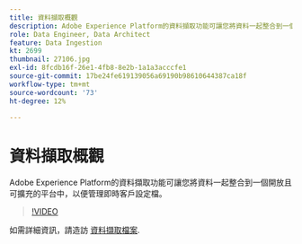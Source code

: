 ```yaml
---
title: 資料擷取概觀
description: Adobe Experience Platform的資料擷取功能可讓您將資料一起整合到一個開放且可擴充的平台中，以便管理統一的設定檔。
role: Data Engineer, Data Architect
feature: Data Ingestion
kt: 2699
thumbnail: 27106.jpg
exl-id: 8fcdb16f-26e1-4fb8-8e2b-1a1a3acccfe1
source-git-commit: 17be24fe619139056a69190b98610644387ca18f
workflow-type: tm+mt
source-wordcount: '73'
ht-degree: 12%

---
```


# 資料擷取概觀

Adobe Experience Platform的資料擷取功能可讓您將資料一起整合到一個開放且可擴充的平台中，以便管理即時客戶設定檔。

>[!VIDEO](https://video.tv.adobe.com/v/27106?quality=12&learn=on)

如需詳細資訊，請造訪 [資料擷取檔案](https://experienceleague.adobe.com/docs/experience-platform/ingestion/home.html?lang=zh-Hant).
